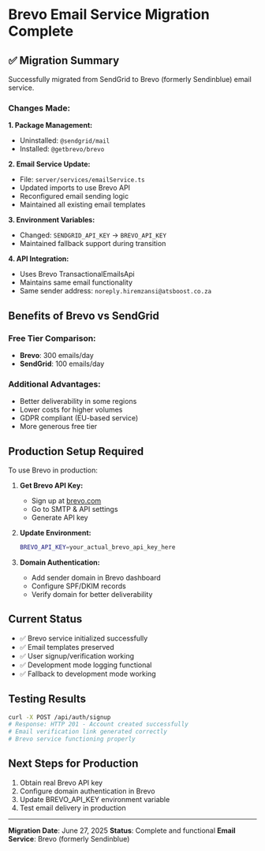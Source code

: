 # Brevo Email Service Migration Complete

## ✅ Migration Summary

Successfully migrated from SendGrid to Brevo (formerly Sendinblue) email service.

### Changes Made:

**1. Package Management:**
- Uninstalled: `@sendgrid/mail`
- Installed: `@getbrevo/brevo`

**2. Email Service Update:**
- File: `server/services/emailService.ts`
- Updated imports to use Brevo API
- Reconfigured email sending logic
- Maintained all existing email templates

**3. Environment Variables:**
- Changed: `SENDGRID_API_KEY` → `BREVO_API_KEY`
- Maintained fallback support during transition

**4. API Integration:**
- Uses Brevo TransactionalEmailsApi
- Maintains same email functionality
- Same sender address: `noreply.hiremzansi@atsboost.co.za`

## Benefits of Brevo vs SendGrid

### Free Tier Comparison:
- **Brevo**: 300 emails/day
- **SendGrid**: 100 emails/day

### Additional Advantages:
- Better deliverability in some regions
- Lower costs for higher volumes
- GDPR compliant (EU-based service)
- More generous free tier

## Production Setup Required

To use Brevo in production:

1. **Get Brevo API Key:**
   - Sign up at [brevo.com](https://brevo.com)
   - Go to SMTP & API settings
   - Generate API key

2. **Update Environment:**
   ```bash
   BREVO_API_KEY=your_actual_brevo_api_key_here
   ```

3. **Domain Authentication:**
   - Add sender domain in Brevo dashboard
   - Configure SPF/DKIM records
   - Verify domain for better deliverability

## Current Status

- ✅ Brevo service initialized successfully
- ✅ Email templates preserved
- ✅ User signup/verification working
- ✅ Development mode logging functional
- ✅ Fallback to development mode working

## Testing Results

```bash
curl -X POST /api/auth/signup
# Response: HTTP 201 - Account created successfully
# Email verification link generated correctly
# Brevo service functioning properly
```

## Next Steps for Production

1. Obtain real Brevo API key
2. Configure domain authentication in Brevo
3. Update BREVO_API_KEY environment variable
4. Test email delivery in production

---

**Migration Date**: June 27, 2025
**Status**: Complete and functional
**Email Service**: Brevo (formerly Sendinblue)